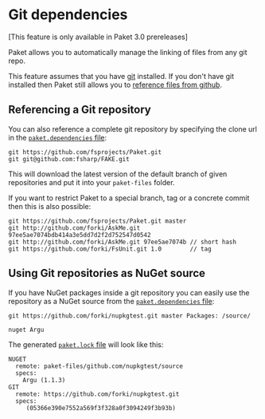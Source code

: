 # Git dependencies

[This feature is only available in Paket 3.0 prereleases]

Paket allows you to automatically manage the linking of files from any git repo.


This feature assumes that you have [git](https://git-scm.com/) installed.
If you don't have git installed then Paket still allows you to [reference files from github](github-dependencies.html).

## Referencing a Git repository

You can also reference a complete git repository by specifying the clone url in the [`paket.dependencies` file](dependencies-file.html):

    git https://github.com/fsprojects/Paket.git
    git git@github.com:fsharp/FAKE.git

This will download the latest version of the default branch of given repositories and put it into your `paket-files` folder.

If you want to restrict Paket to a special branch, tag or a concrete commit then this is also possible:

    git https://github.com/fsprojects/Paket.git master
    git http://github.com/forki/AskMe.git 97ee5ae7074bdb414a3e5dd7d2f2d752547d0542
    git http://github.com/forki/AskMe.git 97ee5ae7074b // short hash
    git https://github.com/forki/FsUnit.git 1.0        // tag

## Using Git repositories as NuGet source

If you have NuGet packages inside a git repository you can easily use the repository as a NuGet source from the [`paket.dependencies` file](dependencies-file.html):

    git https://github.com/forki/nupkgtest.git master Packages: /source/
 
    nuget Argu

The generated [`paket.lock` file](lock-file.html) will look like this:

    NUGET
      remote: paket-files/github.com/nupkgtest/source
      specs:
        Argu (1.1.3)
    GIT
      remote: https://github.com/forki/nupkgtest.git
      specs:
         (05366e390e7552a569f3f328a0f3094249f3b93b)